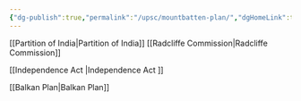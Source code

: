 ```yaml
---
{"dg-publish":true,"permalink":"/upsc/mountbatten-plan/","dgHomeLink":true,"dgPassFrontmatter":false}
---
```


[[Partition of India|Partition of India]] 
[[Radcliffe Commission|Radcliffe Commission]]

[[Independence Act |Independence Act ]]

[[Balkan Plan|Balkan Plan]]

